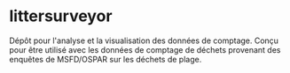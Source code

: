 # littersurveyor
Dépôt pour l'analyse et la visualisation des données de comptage. Conçu pour être utilisé avec les données de comptage de déchets provenant des enquêtes de MSFD/OSPAR sur les déchets de plage.
